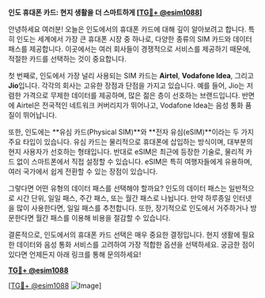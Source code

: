 **인도 휴대폰 카드: 현지 생활을 더 스마트하게 [[TG💪+ @esim1088](https://t.me/s/esim1088)]**

안녕하세요 여러분! 오늘은 인도에서의 휴대폰 카드에 대해 깊이 알아보려고 합니다. 특히 인도는 세계에서 가장 큰 휴대폰 시장 중 하나로, 다양한 종류의 SIM 카드와 데이터 패스를 제공합니다. 이곳에서는 여러 회사들이 경쟁적으로 서비스를 제공하기 때문에, 적절한 카드를 선택하는 것이 중요합니다.

첫 번째로, 인도에서 가장 널리 사용되는 SIM 카드는 **Airtel**, **Vodafone Idea**, 그리고 **Jio**입니다. 각각의 회사는 고유한 장점과 단점을 가지고 있습니다. 예를 들어, Jio는 저렴한 가격으로 무제한 데이터를 제공하며, 많은 젊은 층이 선호하는 브랜드입니다. 반면에 Airtel은 전국적인 네트워크 커버리지가 뛰어나고, Vodafone Idea는 음성 통화 품질이 뛰어납니다.

또한, 인도에는 **유심 카드(Physical SIM)**와 **전자 유심(eSIM)**이라는 두 가지 주요 타입이 있습니다. 유심 카드는 물리적으로 휴대폰에 삽입하는 방식이며, 대부분의 현지 사용자가 선호하는 형태입니다. 반대로 eSIM은 최근에 등장한 기술로, 물리적 카드 없이 스마트폰에서 직접 설정할 수 있습니다. eSIM은 특히 여행자들에게 유용하며, 여러 국가에서 쉽게 전환할 수 있는 장점이 있습니다.

그렇다면 어떤 유형의 데이터 패스를 선택해야 할까요? 인도의 데이터 패스는 일반적으로 시간 단위, 일일 패스, 주간 패스, 또는 월간 패스로 나뉩니다. 만약 하루종일 인터넷을 많이 사용한다면, 일일 패스를 추천합니다. 또한, 장기적으로 인도에서 거주하거나 방문한다면 월간 패스를 이용해 비용을 절감할 수 있습니다.

결론적으로, 인도에서의 휴대폰 카드 선택은 매우 중요한 결정입니다. 현지 생활에 필요한 데이터와 음성 통화 서비스를 고려하여 가장 적합한 옵션을 선택하세요. 궁금한 점이 있다면 언제든지 아래 링크를 통해 문의하세요! 

**[TG💪+ @esim1088](https://t.me/s/esim1088)**

[[TG💪+ @esim1088](https://t.me/s/esim1088) ![Image](https://i.postimg.cc/Y0z9fWf4/image.png)]
